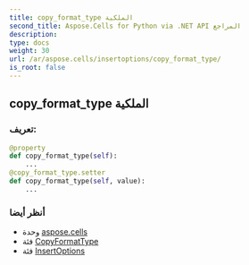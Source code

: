 ```yaml
---
title: copy_format_type الملكية
second_title: Aspose.Cells for Python via .NET API المراجع
description:
type: docs
weight: 30
url: /ar/aspose.cells/insertoptions/copy_format_type/
is_root: false
---
```

##  copy_format_type الملكية


###  تعريف:
```python
@property
def copy_format_type(self):
    ...
@copy_format_type.setter
def copy_format_type(self, value):
    ...
```

###  أنظر أيضا
* وحدة [aspose.cells](../../)
* فئة [CopyFormatType](/cells/python-net/ar/aspose.cells/copyformattype)
* فئة [InsertOptions](/cells/python-net/ar/aspose.cells/insertoptions)
